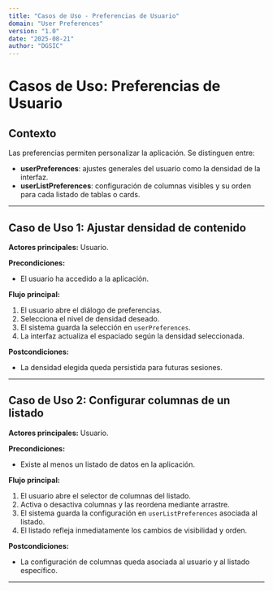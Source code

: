 ```yaml
---
title: "Casos de Uso - Preferencias de Usuario"
domain: "User Preferences"
version: "1.0"
date: "2025-08-21"
author: "DGSIC"
---
```


# Casos de Uso: Preferencias de Usuario

## Contexto
Las preferencias permiten personalizar la aplicación. Se distinguen entre:
- **userPreferences**: ajustes generales del usuario como la densidad de la interfaz.
- **userListPreferences**: configuración de columnas visibles y su orden para cada listado de tablas o cards.

---

## Caso de Uso 1: Ajustar densidad de contenido
**Actores principales:** Usuario.

**Precondiciones:**
- El usuario ha accedido a la aplicación.

**Flujo principal:**
1. El usuario abre el diálogo de preferencias.
2. Selecciona el nivel de densidad deseado.
3. El sistema guarda la selección en `userPreferences`.
4. La interfaz actualiza el espaciado según la densidad seleccionada.

**Postcondiciones:**
- La densidad elegida queda persistida para futuras sesiones.

---

## Caso de Uso 2: Configurar columnas de un listado
**Actores principales:** Usuario.

**Precondiciones:**
- Existe al menos un listado de datos en la aplicación.

**Flujo principal:**
1. El usuario abre el selector de columnas del listado.
2. Activa o desactiva columnas y las reordena mediante arrastre.
3. El sistema guarda la configuración en `userListPreferences` asociada al listado.
4. El listado refleja inmediatamente los cambios de visibilidad y orden.

**Postcondiciones:**
- La configuración de columnas queda asociada al usuario y al listado específico.

---

